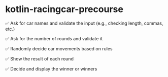 # kotlin-racingcar-precourse

✅ Ask for car names and validate the input (e.g., checking length, commas, etc.)

✅ Ask for the number of rounds and validate it

✅ Randomly decide car movements based on rules

✅ Show the result of each round

✅ Decide and display the winner or winners
